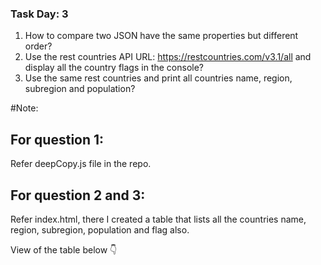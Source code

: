 ### Task Day: 3

1. How to compare two JSON have the same properties but different order?
2. Use the rest countries API URL: https://restcountries.com/v3.1/all and display all the country flags in the console?
3. Use the same rest countries and print all countries name, region, subregion and population?

#Note: 
## For question 1:
Refer deepCopy.js file in the repo.
## For question 2 and 3:
Refer index.html, there I created a table that lists all the countries name, region, subregion, population and flag also.

View of the table below 👇 

